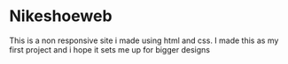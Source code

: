 # Nikeshoeweb
This is a non responsive site i made using html and css.
I made this as my first project and i hope it sets me up for bigger designs
